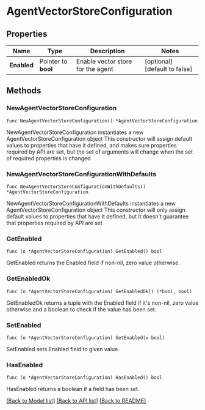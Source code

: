 # AgentVectorStoreConfiguration

## Properties

Name | Type | Description | Notes
------------ | ------------- | ------------- | -------------
**Enabled** | Pointer to **bool** | Enable vector store for the agent | [optional] [default to false]

## Methods

### NewAgentVectorStoreConfiguration

`func NewAgentVectorStoreConfiguration() *AgentVectorStoreConfiguration`

NewAgentVectorStoreConfiguration instantiates a new AgentVectorStoreConfiguration object
This constructor will assign default values to properties that have it defined,
and makes sure properties required by API are set, but the set of arguments
will change when the set of required properties is changed

### NewAgentVectorStoreConfigurationWithDefaults

`func NewAgentVectorStoreConfigurationWithDefaults() *AgentVectorStoreConfiguration`

NewAgentVectorStoreConfigurationWithDefaults instantiates a new AgentVectorStoreConfiguration object
This constructor will only assign default values to properties that have it defined,
but it doesn't guarantee that properties required by API are set

### GetEnabled

`func (o *AgentVectorStoreConfiguration) GetEnabled() bool`

GetEnabled returns the Enabled field if non-nil, zero value otherwise.

### GetEnabledOk

`func (o *AgentVectorStoreConfiguration) GetEnabledOk() (*bool, bool)`

GetEnabledOk returns a tuple with the Enabled field if it's non-nil, zero value otherwise
and a boolean to check if the value has been set.

### SetEnabled

`func (o *AgentVectorStoreConfiguration) SetEnabled(v bool)`

SetEnabled sets Enabled field to given value.

### HasEnabled

`func (o *AgentVectorStoreConfiguration) HasEnabled() bool`

HasEnabled returns a boolean if a field has been set.


[[Back to Model list]](../README.md#documentation-for-models) [[Back to API list]](../README.md#documentation-for-api-endpoints) [[Back to README]](../README.md)


